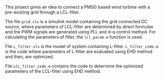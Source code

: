 This project gives an idea to connect a PMSG based wind turbine 
with a pre-existing grid through a LCL-filter.

The file `grid.slx` is a simulink model containing the grid 
connected DC source, where parameters of LCL-filter are 
determined by direct formulae and the PWM signals are generated 
using PLL and d-q control method. 
For calculating the parameters of filter, the `lcl_param.m` 
function is used.

File `L_filter.slx` is the model of system containing L-filter.
`L_filter_code.m` is the code where parameters of L-filter are 
evaluated using EHD method and then, are optimized.

File `LCL_filter_code.m` contains the code to determine the 
optimized parameters of the LCL-filter using EHD method.